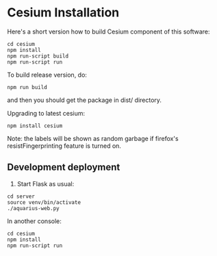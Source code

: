 # Cesium Installation

Here's a short version how to build Cesium component of this software:

```
cd cesium
npm install
npm run-script build
npm run-script run
```

To build release version, do:

```
npm run build
```

and then you should get the package in dist/ directory.

Upgrading to latest cesium:

```
npm install cesium
```

Note: the labels will be shown as random garbage if firefox's resistFingerprinting feature is turned on.

## Development deployment

1. Start Flask as usual:

```shell
cd server
source venv/bin/activate
./aquarius-web.py
```

In another console:
```shell
cd cesium
npm install
npm run-script run
```
